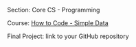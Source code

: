 Section: Core CS - Programming

Course: [How to Code - Simple Data](https://www.edx.org/course/how-to-code-simple-data)

Final Project: link to your GitHub repository